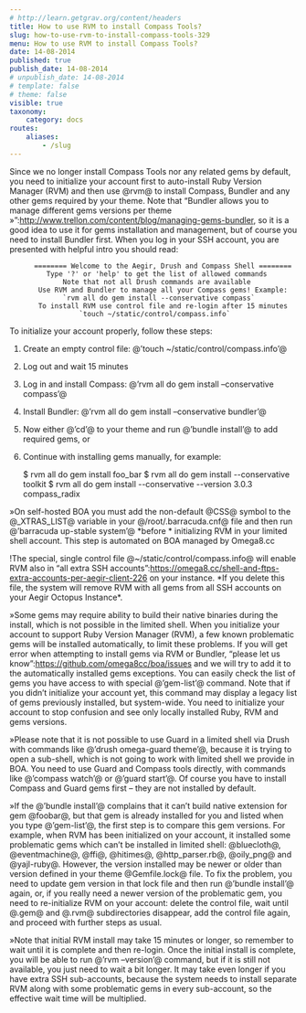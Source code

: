 ```yaml
---
# http://learn.getgrav.org/content/headers
title: How to use RVM to install Compass Tools?
slug: how-to-use-rvm-to-install-compass-tools-329
menu: How to use RVM to install Compass Tools?
date: 14-08-2014
published: true
publish_date: 14-08-2014
# unpublish_date: 14-08-2014
# template: false
# theme: false
visible: true
taxonomy:
    category: docs
routes:
    aliases:
        - /slug
---
```


Since we no longer install Compass Tools nor any related gems by default, you need to initialize your account first to auto-install Ruby Version Manager (RVM) and then use @rvm@ to install Compass, Bundler and any other gems required by your theme. Note that  “Bundler allows you to manage different gems versions per theme »”:http://www.trellon.com/content/blog/managing-gems-bundler,  so it is a good idea to use it for gems installation and management, but of course you need to install Bundler first. When you log in your SSH account, you are presented with helpful intro you should read:


          ======== Welcome to the Aegir, Drush and Compass Shell ========
             Type '?' or 'help' to get the list of allowed commands
                 Note that not all Drush commands are available
           Use RVM and Bundler to manage all your Compass gems! Example:
                 `rvm all do gem install --conservative compass`
           To install RVM use control file and re-login after 15 minutes
                     `touch ~/static/control/compass.info`

To initialize your account properly, follow these steps:

1. Create an empty control file: @’touch ~/static/control/compass.info’@  
 2. Log out and wait 15 minutes  
 3. Log in and install Compass: @’rvm all do gem install –conservative compass’@  
 4. Install Bundler: @’rvm all do gem install –conservative bundler’@  
 5. Now either @’cd’@ to your theme and run @’bundle install’@ to add required gems, or  
 6. Continue with installing gems manually, for example:


    $ rvm all do gem install foo_bar
    $ rvm all do gem install --conservative toolkit
    $ rvm all do gem install --conservative --version 3.0.3 compass_radix

<a name="rvm-blue"></a>

»On self-hosted BOA you must add the non-default @CSS@ symbol to the @\_XTRAS\_LIST@ variable in your @/root/.barracuda.cnf@ file and then run @’barracuda up-stable system’@ \*before * initializing RVM in your limited shell account. This step is automated on BOA managed by Omega8.cc

<a name="rvm-red"></a>

!The special, single control file @~/static/control/compass.info@ will enable RVM also in “all extra SSH accounts”:https://omega8.cc/shell-and-ftps-extra-accounts-per-aegir-client-226 on your instance. \*If you delete this file, the system will remove RVM with all gems from all SSH accounts on your Aegir Octopus Instance\*.

<a name="rvm-blue"></a>

»Some gems may require ability to build their native binaries during the install, which is not possible in the limited shell. When you initialize your account to support Ruby Version Manager (RVM), a few known problematic gems will be installed automatically, to limit these problems. If you will get error when attempting to install gems via RVM or Bundler, “please let us know”:https://github.com/omega8cc/boa/issues and we will try to add it to the automatically installed gems exceptions. You can easily check the list of gems you have access to with special @’gem-list’@ command. Note that if you didn’t initialize your account yet, this command may display a legacy list of gems previously installed, but system-wide. You need to initialize your account to stop confusion and see only locally installed Ruby, RVM and gems versions.

<a name="rvm-blue"></a>

»Please note that it is not possible to use Guard in a limited shell via Drush with commands like @’drush omega-guard theme’@, because it is trying to open a sub-shell, which is not going to work with limited shell we provide in BOA. You need to use Guard and Compass tools directly, with commands like @’compass watch’@ or @’guard start’@. Of course you have to install Compass and Guard gems first – they are not installed by default.

<a name="gem-version"></a>

»If the @’bundle install’@ complains that it can’t build native extension for gem @foobar@, but that gem is already installed for you and listed when you type @’gem-list’@, the first step is to compare this gem versions. For example, when RVM has been initialized on your account, it installed some problematic gems which can’t be installed in limited shell: @bluecloth@, @eventmachine@, @ffi@, @hitimes@, @http\_parser.rb@, @oily\_png@ and @yajl-ruby@. However, the version installed may be newer or older than version defined in your theme @Gemfile.lock@ file. To fix the problem, you need to update gem version in that lock file and then run @’bundle install’@ again, or, if you really need a newer version of the problematic gem, you need to re-initialize RVM on your account: delete the control file, wait until @.gem@ and @.rvm@ subdirectories disappear, add the control file again, and proceed with further steps as usual.

<a name="rvm-blue"></a>

»Note that initial RVM install may take 15 minutes or longer, so remember to wait until it is complete and then re-login. Once the initial install is complete, you will be able to run @’rvm –version’@ command, but if it is still not available, you just need to wait a bit longer. It may take even longer if you have extra SSH sub-accounts, because the system needs to install separate RVM along with some problematic gems in every sub-account, so the effective wait time will be multiplied.